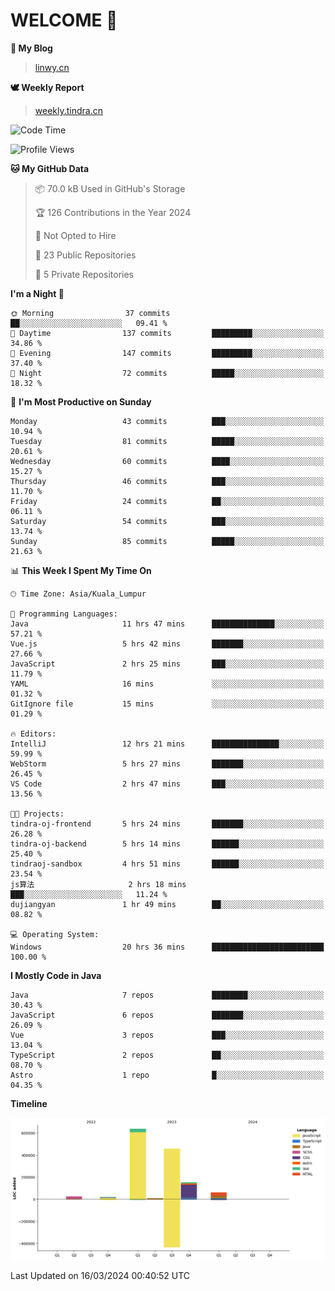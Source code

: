 # WELCOME 👋

**🐶 My Blog**
> [linwy.cn](linwy.cn)

**🕊️ Weekly Report**
> [weekly.tindra.cn](weekly.tindra.cn)
<!--START_SECTION:waka-->
![Code Time](http://img.shields.io/badge/Code%20Time-906%20hrs%2025%20mins-blue)

![Profile Views](http://img.shields.io/badge/Profile%20Views-2-blue)

**🐱 My GitHub Data** 

> 📦 70.0 kB Used in GitHub's Storage 
 > 
> 🏆 126 Contributions in the Year 2024
 > 
> 🚫 Not Opted to Hire
 > 
> 📜 23 Public Repositories 
 > 
> 🔑 5 Private Repositories 
 > 
**I'm a Night 🦉** 

```text
🌞 Morning                37 commits          ██░░░░░░░░░░░░░░░░░░░░░░░   09.41 % 
🌆 Daytime                137 commits         █████████░░░░░░░░░░░░░░░░   34.86 % 
🌃 Evening                147 commits         █████████░░░░░░░░░░░░░░░░   37.40 % 
🌙 Night                  72 commits          █████░░░░░░░░░░░░░░░░░░░░   18.32 % 
```
📅 **I'm Most Productive on Sunday** 

```text
Monday                   43 commits          ███░░░░░░░░░░░░░░░░░░░░░░   10.94 % 
Tuesday                  81 commits          █████░░░░░░░░░░░░░░░░░░░░   20.61 % 
Wednesday                60 commits          ████░░░░░░░░░░░░░░░░░░░░░   15.27 % 
Thursday                 46 commits          ███░░░░░░░░░░░░░░░░░░░░░░   11.70 % 
Friday                   24 commits          ██░░░░░░░░░░░░░░░░░░░░░░░   06.11 % 
Saturday                 54 commits          ███░░░░░░░░░░░░░░░░░░░░░░   13.74 % 
Sunday                   85 commits          █████░░░░░░░░░░░░░░░░░░░░   21.63 % 
```


📊 **This Week I Spent My Time On** 

```text
🕑︎ Time Zone: Asia/Kuala_Lumpur

💬 Programming Languages: 
Java                     11 hrs 47 mins      ██████████████░░░░░░░░░░░   57.21 % 
Vue.js                   5 hrs 42 mins       ███████░░░░░░░░░░░░░░░░░░   27.66 % 
JavaScript               2 hrs 25 mins       ███░░░░░░░░░░░░░░░░░░░░░░   11.79 % 
YAML                     16 mins             ░░░░░░░░░░░░░░░░░░░░░░░░░   01.32 % 
GitIgnore file           15 mins             ░░░░░░░░░░░░░░░░░░░░░░░░░   01.29 % 

🔥 Editors: 
IntelliJ                 12 hrs 21 mins      ███████████████░░░░░░░░░░   59.99 % 
WebStorm                 5 hrs 27 mins       ███████░░░░░░░░░░░░░░░░░░   26.45 % 
VS Code                  2 hrs 47 mins       ███░░░░░░░░░░░░░░░░░░░░░░   13.56 % 

🐱‍💻 Projects: 
tindra-oj-frontend       5 hrs 24 mins       ███████░░░░░░░░░░░░░░░░░░   26.28 % 
tindra-oj-backend        5 hrs 14 mins       ██████░░░░░░░░░░░░░░░░░░░   25.40 % 
tindraoj-sandbox         4 hrs 51 mins       ██████░░░░░░░░░░░░░░░░░░░   23.54 % 
js算法                     2 hrs 18 mins       ███░░░░░░░░░░░░░░░░░░░░░░   11.24 % 
dujiangyan               1 hr 49 mins        ██░░░░░░░░░░░░░░░░░░░░░░░   08.82 % 

💻 Operating System: 
Windows                  20 hrs 36 mins      █████████████████████████   100.00 % 
```

**I Mostly Code in Java** 

```text
Java                     7 repos             ████████░░░░░░░░░░░░░░░░░   30.43 % 
JavaScript               6 repos             ███████░░░░░░░░░░░░░░░░░░   26.09 % 
Vue                      3 repos             ███░░░░░░░░░░░░░░░░░░░░░░   13.04 % 
TypeScript               2 repos             ██░░░░░░░░░░░░░░░░░░░░░░░   08.70 % 
Astro                    1 repo              █░░░░░░░░░░░░░░░░░░░░░░░░   04.35 % 
```



**Timeline**

![Lines of Code chart](https://raw.githubusercontent.com/rieraa/rieraa/main/assets/bar_graph.png)


 Last Updated on 16/03/2024 00:40:52 UTC
<!--END_SECTION:waka-->
